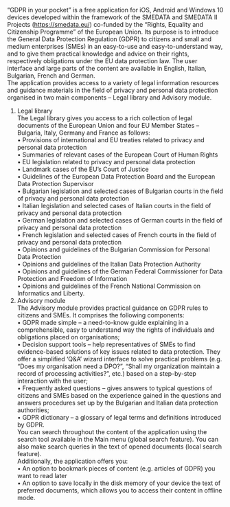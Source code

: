 “GDPR in your pocket” is a free application for iOS, Android and Windows 10 devices developed within the framework of the SMEDATA and SMEDATA II Projects (https://smedata.eu/) co-funded by the “Rights, Equality and Citizenship Programme” of the European Union. Its purpose is to introduce the General Data Protection Regulation (GDPR) to citizens and small and medium enterprises (SMEs) in an easy-to-use and easy-to-understand way, and to give them practical knowledge and advice on their rights, respectively obligations under the EU data protection law. The user interface and large parts of the content are available in English, Italian, Bulgarian, French and German.  
The application provides access to a variety of legal information resources and guidance materials in the field of privacy and personal data protection organised in two main components – Legal library and Advisory module.  
1) Legal library  
The Legal library gives you access to a rich collection of legal documents of the European Union and four EU Member States – Bulgaria, Italy, Germany and France as follows:  
•	Provisions of international and EU treaties related to privacy and personal data protection  
•	Summaries of relevant cases of the European Court of Human Rights  
•	EU legislation related to privacy and personal data protection  
•	Landmark cases of the EU’s Court of Justice  
•	Guidelines of the European Data Protection Board and the European Data Protection Supervisor  
•	Bulgarian legislation and selected cases of Bulgarian courts in the field of privacy and personal data protection  
•	Italian legislation and selected cases of Italian courts in the field of privacy and personal data protection  
•	German legislation and selected cases of German courts in the field of privacy and personal data protection  
•	French legislation and selected cases of French courts in the field of privacy and personal data protection  
•	Opinions and guidelines of the Bulgarian Commission for Personal Data Protection  
•	Opinions and guidelines of the Italian Data Protection Authority  
•	Opinions and guidelines of the German Federal Commissioner for Data Protection and Freedom of Information  
•	Opinions and guidelines of the French National Commission on Informatics and Liberty.  
2) Advisory module  
The Advisory module provides practical guidance on GDPR rules to citizens and SMEs. It comprises the following components:  
•	GDPR made simple – a need-to-know guide explaining in a comprehensible, easy to understand way the rights of individuals and obligations placed on organisations;  
•	Decision support tools – help representatives of SMEs to find evidence-based solutions of key issues related to data protection. They offer a simplified ‘Q&A’ wizard interface to solve practical problems (e.g. “Does my organisation need a DPO?”, “Shall my organization maintain a record of processing activities?”, etc.) based on a step-by-step interaction with the user;  
•	Frequently asked questions – gives answers to typical questions of citizens and SMEs based on the experience gained in the questions and answers procedures set up by the Bulgarian and Italian data protection authorities;  
•	GDPR dictionary – a glossary of legal terms and definitions introduced by GDPR.  
You can search throughout the content of the application using the search tool available in the Main menu (global search feature). You can also make search queries in the text of opened documents (local search feature).  
Additionally, the application offers you:  
•	An option to bookmark pieces of content (e.g. articles of GDPR) you want to read later  
•	An option to save locally in the disk memory of your device the text of preferred documents, which allows you to access their content in offline mode.  
